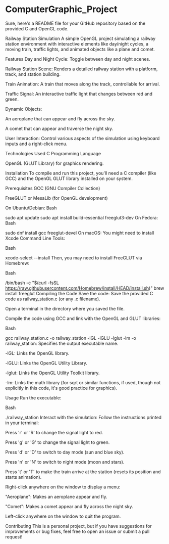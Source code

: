 # ComputerGraphic_Project
Sure, here's a README file for your GitHub repository based on the provided C and OpenGL code.

Railway Station Simulation
A simple OpenGL project simulating a railway station environment with interactive elements like day/night cycles, a moving train, traffic lights, and animated objects like a plane and comet.

Features
Day and Night Cycle: Toggle between day and night scenes.

Railway Station Scene: Renders a detailed railway station with a platform, track, and station building.

Train Animation: A train that moves along the track, controllable for arrival.

Traffic Signal: An interactive traffic light that changes between red and green.

Dynamic Objects:

An aeroplane that can appear and fly across the sky.

A comet that can appear and traverse the night sky.

User Interaction: Control various aspects of the simulation using keyboard inputs and a right-click menu.

Technologies Used
C Programming Language

OpenGL (GLUT Library) for graphics rendering.

Installation
To compile and run this project, you'll need a C compiler (like GCC) and the OpenGL GLUT library installed on your system.

Prerequisites
GCC (GNU Compiler Collection)

FreeGLUT or MesaLib (for OpenGL development)

On Ubuntu/Debian:
Bash

sudo apt update
sudo apt install build-essential freeglut3-dev
On Fedora:
Bash

sudo dnf install gcc freeglut-devel
On macOS:
You might need to install Xcode Command Line Tools:

Bash

xcode-select --install
Then, you may need to install FreeGLUT via Homebrew:

Bash

/bin/bash -c "$(curl -fsSL https://raw.githubusercontent.com/Homebrew/install/HEAD/install.sh)"
brew install freeglut
Compiling the Code
Save the code: Save the provided C code as railway_station.c (or any .c filename).

Open a terminal in the directory where you saved the file.

Compile the code using GCC and link with the OpenGL and GLUT libraries:

Bash

gcc railway_station.c -o railway_station -lGL -lGLU -lglut -lm
-o railway_station: Specifies the output executable name.

-lGL: Links the OpenGL library.

-lGLU: Links the OpenGL Utility Library.

-lglut: Links the OpenGL Utility Toolkit library.

-lm: Links the math library (for sqrt or similar functions, if used, though not explicitly in this code, it's good practice for graphics).

Usage
Run the executable:

Bash

./railway_station
Interact with the simulation: Follow the instructions printed in your terminal:

Press 'r' or 'R' to change the signal light to red.

Press 'g' or 'G' to change the signal light to green.

Press 'd' or 'D' to switch to day mode (sun and blue sky).

Press 'n' or 'N' to switch to night mode (moon and stars).

Press 't' or 'T' to make the train arrive at the station (resets its position and starts animation).

Right-click anywhere on the window to display a menu:

"Aeroplane": Makes an aeroplane appear and fly.

"Comet": Makes a comet appear and fly across the night sky.

Left-click anywhere on the window to quit the program.

Contributing
This is a personal project, but if you have suggestions for improvements or bug fixes, feel free to open an issue or submit a pull request!
